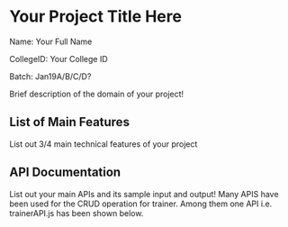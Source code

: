 # Your Project Title Here
Name: Your Full Name

CollegeID: Your College ID

Batch: Jan19A/B/C/D?

Brief description of the domain of your project!

## List of Main Features
List out 3/4 main technical features of your project

## API Documentation
List out your main APIs and its sample input and output!
Many APIS have been used for the CRUD operation for trainer. Among them one API i.e. trainerAPI.js has been shown below.


